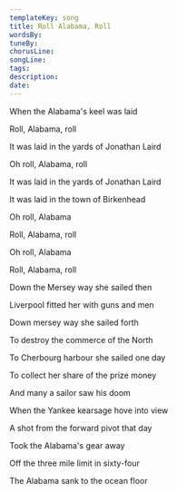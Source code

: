 ```yaml
---
templateKey: song
title: Roll Alabama, Roll  
wordsBy:
tuneBy:
chorusLine:
songLine:
tags:
description:
date:
---
```

When the Alabama\'s keel was laid

Roll, Alabama, roll

It was laid in the yards of Jonathan Laird

Oh roll, Alabama, roll

It was laid in the yards of Jonathan Laird

It was laid in the town of Birkenhead

Oh roll, Alabama

Roll, Alabama, roll

Oh roll, Alabama

Roll, Alabama, roll

Down the Mersey way she sailed then

Liverpool fitted her with guns and men

Down mersey way she sailed forth

To destroy the commerce of the North

To Cherbourg harbour she sailed one day

To collect her share of the prize money

And many a sailor saw his doom

When the Yankee kearsage hove into view

A shot from the forward pivot that day

Took the Alabama\'s gear away

Off the three mile limit in sixty-four

The Alabama sank to the ocean floor
